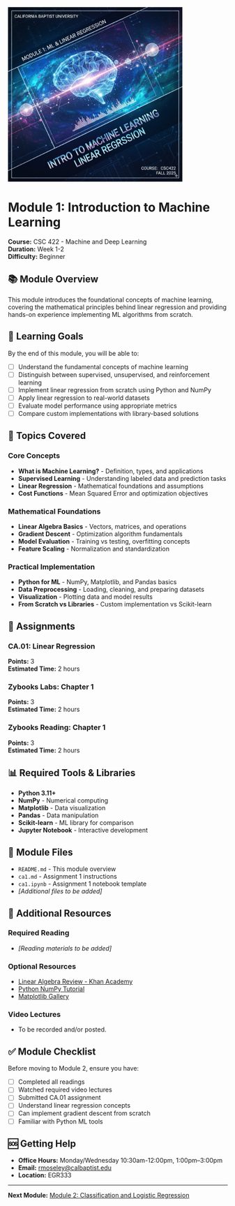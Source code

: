 <img src="https://raw.githubusercontent.com/Robbyswimmer/CBU-CSC422/main/Materials/Art/module_1.png" alt="Module 1 Cover" width="400">

# Module 1: Introduction to Machine Learning

**Course:** CSC 422 - Machine and Deep Learning  
**Duration:** Week 1-2  
**Difficulty:** Beginner

## 📚 Module Overview

This module introduces the foundational concepts of machine learning, covering the mathematical principles behind linear regression and providing hands-on experience implementing ML algorithms from scratch.

## 🎯 Learning Goals

By the end of this module, you will be able to:

- [ ] Understand the fundamental concepts of machine learning
- [ ] Distinguish between supervised, unsupervised, and reinforcement learning
- [ ] Implement linear regression from scratch using Python and NumPy
- [ ] Apply linear regression to real-world datasets
- [ ] Evaluate model performance using appropriate metrics
- [ ] Compare custom implementations with library-based solutions

## 📖 Topics Covered

### Core Concepts
- **What is Machine Learning?** - Definition, types, and applications
- **Supervised Learning** - Understanding labeled data and prediction tasks
- **Linear Regression** - Mathematical foundations and assumptions
- **Cost Functions** - Mean Squared Error and optimization objectives

### Mathematical Foundations
- **Linear Algebra Basics** - Vectors, matrices, and operations
- **Gradient Descent** - Optimization algorithm fundamentals
- **Model Evaluation** - Training vs testing, overfitting concepts
- **Feature Scaling** - Normalization and standardization

### Practical Implementation
- **Python for ML** - NumPy, Matplotlib, and Pandas basics
- **Data Preprocessing** - Loading, cleaning, and preparing datasets
- **Visualization** - Plotting data and model results
- **From Scratch vs Libraries** - Custom implementation vs Scikit-learn

## 📝 Assignments

### CA.01: Linear Regression
**Points:** 3  
**Estimated Time:** 2 hours

### Zybooks Labs: Chapter 1
**Points:** 3  
**Estimated Time:** 2 hours

### Zybooks Reading: Chapter 1
**Points:** 3  
**Estimated Time:** 2 hours

## 📊 Required Tools & Libraries

- **Python 3.11+**
- **NumPy** - Numerical computing
- **Matplotlib** - Data visualization
- **Pandas** - Data manipulation
- **Scikit-learn** - ML library for comparison
- **Jupyter Notebook** - Interactive development

## 📁 Module Files

- `README.md` - This module overview
- `ca1.md` - Assignment 1 instructions
- `ca1.ipynb` - Assignment 1 notebook template
- *[Additional files to be added]*

## 🔗 Additional Resources

### Required Reading
- *[Reading materials to be added]*

### Optional Resources
- [Linear Algebra Review - Khan Academy](https://www.khanacademy.org/math/linear-algebra)
- [Python NumPy Tutorial](https://numpy.org/doc/stable/user/quickstart.html)
- [Matplotlib Gallery](https://matplotlib.org/stable/gallery/index.html)

### Video Lectures
- To be recorded and/or posted.

## ✅ Module Checklist

Before moving to Module 2, ensure you have:

- [ ] Completed all readings
- [ ] Watched required video lectures
- [ ] Submitted CA.01 assignment
- [ ] Understand linear regression concepts
- [ ] Can implement gradient descent from scratch
- [ ] Familiar with Python ML tools

## 🆘 Getting Help

- **Office Hours:** Monday/Wednesday 10:30am-12:00pm, 1:00pm–3:00pm
- **Email:** rmoseley@calbaptist.edu
- **Location:** EGR333

---

**Next Module:** [Module 2: Classification and Logistic Regression](../Module%202/README.md)